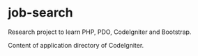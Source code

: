 # job-search
Research project to learn PHP, PDO, CodeIgniter and Bootstrap.

Content of application directory of CodeIgniter.
